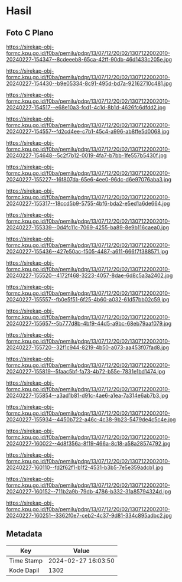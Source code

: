 # Hasil

## Foto C Plano

https://sirekap-obj-formc.kpu.go.id/f0ba/pemilu/pdpr/13/07/12/20/02/1307122002010-20240227-154347--8cdeeeb8-65ca-42ff-90db-46d1433c205e.jpg

https://sirekap-obj-formc.kpu.go.id/f0ba/pemilu/pdpr/13/07/12/20/02/1307122002010-20240227-154430--b9e05334-8c91-495d-bd7a-92162710c481.jpg

https://sirekap-obj-formc.kpu.go.id/f0ba/pemilu/pdpr/13/07/12/20/02/1307122002010-20240227-154517--e68e10a3-fcd1-4c1d-8b1d-4626fc6dfdd2.jpg

https://sirekap-obj-formc.kpu.go.id/f0ba/pemilu/pdpr/13/07/12/20/02/1307122002010-20240227-154557--fd2cd4ee-c7b1-45c4-a996-ab8ffe5d0068.jpg

https://sirekap-obj-formc.kpu.go.id/f0ba/pemilu/pdpr/13/07/12/20/02/1307122002010-20240227-154648--5c2f7b12-0019-4fa7-b7bb-1fe557b5430f.jpg

https://sirekap-obj-formc.kpu.go.id/f0ba/pemilu/pdpr/13/07/12/20/02/1307122002010-20240227-155227--16f807da-65e6-4ee0-96dc-d6e97076aba3.jpg

https://sirekap-obj-formc.kpu.go.id/f0ba/pemilu/pdpr/13/07/12/20/02/1307122002010-20240227-155317--18ccd5b9-5755-4bf6-bda2-e5ed1a6de664.jpg

https://sirekap-obj-formc.kpu.go.id/f0ba/pemilu/pdpr/13/07/12/20/02/1307122002010-20240227-155339--0d4fc11c-7069-4255-ba89-8e9b116caea0.jpg

https://sirekap-obj-formc.kpu.go.id/f0ba/pemilu/pdpr/13/07/12/20/02/1307122002010-20240227-155436--427e50ac-f505-4487-a611-666f7f388571.jpg

https://sirekap-obj-formc.kpu.go.id/f0ba/pemilu/pdpr/13/07/12/20/02/1307122002010-20240227-155520--4172f468-3223-4057-8dae-6d8c5a3a2402.jpg

https://sirekap-obj-formc.kpu.go.id/f0ba/pemilu/pdpr/13/07/12/20/02/1307122002010-20240227-155557--fb0e5f51-6f25-4b60-a032-61d57bb02c59.jpg

https://sirekap-obj-formc.kpu.go.id/f0ba/pemilu/pdpr/13/07/12/20/02/1307122002010-20240227-155657--5b777d8b-4bf9-44d5-a9bc-68eb79aaf079.jpg

https://sirekap-obj-formc.kpu.go.id/f0ba/pemilu/pdpr/13/07/12/20/02/1307122002010-20240227-155720--32f1c944-8219-4b50-a073-aa453f07fad8.jpg

https://sirekap-obj-formc.kpu.go.id/f0ba/pemilu/pdpr/13/07/12/20/02/1307122002010-20240227-155819--5faac5bf-fa73-4b72-b55e-7831e1bd1474.jpg

https://sirekap-obj-formc.kpu.go.id/f0ba/pemilu/pdpr/13/07/12/20/02/1307122002010-20240227-155854--a3ad1b81-d91c-4ae6-a1ea-7a314e6ab7b3.jpg

https://sirekap-obj-formc.kpu.go.id/f0ba/pemilu/pdpr/13/07/12/20/02/1307122002010-20240227-155934--4450b722-a46c-4c38-9b23-5479de4c5c4e.jpg

https://sirekap-obj-formc.kpu.go.id/f0ba/pemilu/pdpr/13/07/12/20/02/1307122002010-20240227-160022--4d8f356a-8f19-466a-8c18-a58a28574792.jpg

https://sirekap-obj-formc.kpu.go.id/f0ba/pemilu/pdpr/13/07/12/20/02/1307122002010-20240227-160110--fd2f62f1-b1f2-4531-b3b5-7e5e359adcb1.jpg

https://sirekap-obj-formc.kpu.go.id/f0ba/pemilu/pdpr/13/07/12/20/02/1307122002010-20240227-160152--711b2a9b-79db-4786-b332-31a85794324d.jpg

https://sirekap-obj-formc.kpu.go.id/f0ba/pemilu/pdpr/13/07/12/20/02/1307122002010-20240227-160251--3362f0e7-ceb2-4c37-9d81-334c895adbc2.jpg


## Metadata

| Key        | Value               |
| ---------- | ------------------- |
| Time Stamp | 2024-02-27 16:03:50 |
| Kode Dapil | 1302                |



